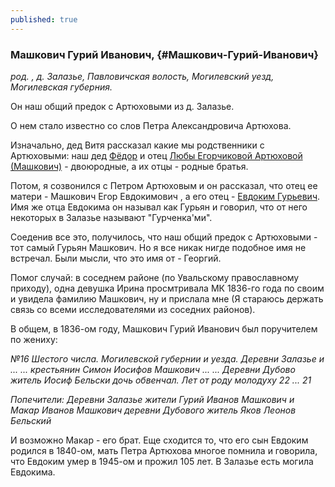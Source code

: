```yaml
---
published: true
---
```


### Машкович Гурий Иванович,  {#Машкович-Гурий-Иванович}

_род. , д. Залазье, Павловичская волость, Могилевский уезд, Могилевская губерния._

Он наш общий предок с Артюховыми из д. Залазье.

О нем стало известно со слов Петра Александровича Артюхова.

Изначально, дед Витя рассказал какие мы родственники с Артюховыми: наш дед [Фёдор](#Машкович-Федор-Иванович) и отец [Любы Егорчиковой Артюховой (Машкович)](#Машкович-Любовь-Егоровна) - двоюродные, а их отцы - родные братья.

Потом, я созвонился с Петром Артюховым и он рассказал, что отец ее матери - Машкович Егор Евдокимович , а его отец - [Евдоким Гурьевич](#Машкович-Евдоким-Гурьевич). 
Имя же отца Евдокима он называл как Гурьян и говорил, что от него некоторых в Залазье называют "Гурченка'ми".

Соеденив все это, получилось, что наш общий предок с Артюховыми - тот самый Гурьян Машкович.
Но я все никак нигде подобное имя не встречал. Были мысли, что это имя от - Георгий.

Помог случай: в соседнем районе (по Увальскому православному приходу), одна девушка Ирина просмтривала МК 1836-го года по своим и увидела фамилию Машкович, ну и прислала мне (Я стараюсь держать связь со всеми исследователями из соседних районов).

В общем, в 1836-ом году, Машкович Гурий Иванович был поручителем по жениху:

_№16 Шестого числа. Могилевской губернии и уезда. Деревни Залазье и ... ... крестьянин Симон Иосифов Машкович ... ... Деревни Дубово житель Иосиф Бельски дочь обвенчал. Лет от роду молодуху 22 ... 21_

_Попечители: Деревни Залазье жители Гурий Иванов Машкович и Макар Иванов Машкович деревни Дубового житель Яков Леонов Бельский_

И возможно Макар - его брат. Еще сходится то, что его сын Евдоким родился в 1840-ом, мать Петра Артюхова многое помнила и говорила, что Евдоким умер в 1945-ом и прожил 105 лет. В Залазье есть могила Евдокима.

